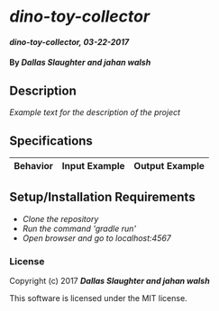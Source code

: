 # _dino-toy-collector_

#### _dino-toy-collector, 03-22-2017_

#### By _**Dallas Slaughter and jahan walsh**_

## Description
_Example text for the description of the project_


## Specifications

| Behavior                   | Input Example     | Output Example    |
| -------------------------- | -----------------:| -----------------:|



## Setup/Installation Requirements

* _Clone the repository_
* _Run the command 'gradle run'_
* _Open browser and go to localhost:4567_


### License

Copyright (c) 2017 **_Dallas Slaughter and jahan walsh_**

This software is licensed under the MIT license.
